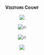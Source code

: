 <br><p align="center"><b>Vɪꜱɪᴛᴏʀꜱ Cᴏᴜɴᴛ</b></p>  
<p align="center"><img align="center" src="https://profile-counter.glitch.me/{AK-Niranjan}/count.svg"/></p> 

<div align="center">

![🔥](https://github-readme-stats.vercel.app/api/top-langs/?username=AK-Niranjan&theme=github_dark&custom_title=ــــــــــــــــــہہـ٨ـہہـ٨ـﮩـــ&layout=compact&hide_border=false)  

</div>

<div align="center">

![🔥](https://github-readme-stats.vercel.app/api?username=AK-Niranjan&show=prs&count_private=true&custom_title=ــــــــــــــــــہہـ٨ـہہـ٨ـﮩـــ&show_icons=true&include_all_commits=true&title_color=fff&icon_color=79ff97&text_color=9f9f9f&bg_color=151515&hide_border=true)

</div>

<p align="center">
<a href="https://github.com/AK-Niranjan">
<img src="https://github-readme-streak-stats.herokuapp.com/?user=Clinton-Abraham#version3"/>
</a>
</p>
